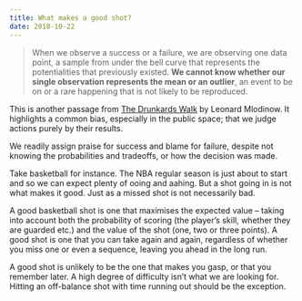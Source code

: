 ```yaml
---
title: What makes a good shot?
date: 2018-10-22
---
```


<!--kg-card-begin: html--><blockquote><p>When we observe a success or a failure, we are observing one data point, a sample from under the bell curve that represents the potentialities that previously existed. <b>We cannot know whether our single observation represents the mean or an outlier</b>, an event to be on or a rare happening that is not likely to be reproduced.</p></blockquote>
<p>This is another passage from <a href="https://www.goodreads.com/book/show/2272880.The_Drunkard_s_Walk" target="_blank" rel="noopener noreferrer">The Drunkards Walk</a> by Leonard Mlodinow. It highlights a common bias, especially in the public space; that we judge actions purely by their results.</p>
<p>We readily assign praise for success and blame for failure, despite not knowing the probabilities and tradeoffs, or how the decision was made.</p>
<p>Take basketball for instance. The NBA regular season is just about to start and so we can expect plenty of ooing and aahing. But a shot going in is not what makes it good. Just as a missed shot is not necessarily bad.</p>
<p>A good basketball shot is one that maximises the expected value &#8211; taking into account both the probability of scoring (the player&#8217;s skill, whether they are guarded etc.) and the value of the shot (one, two or three points). A good shot is one that you can take again and again, regardless of whether you miss one or even a sequence, leaving you ahead in the long run.</p>
<p>A good shot is unlikely to be the one that makes you gasp, or that you remember later. A high degree of difficulty isn&#8217;t what we are looking for. Hitting an off-balance shot with time running out should be the exception.</p>
<!--kg-card-end: html-->